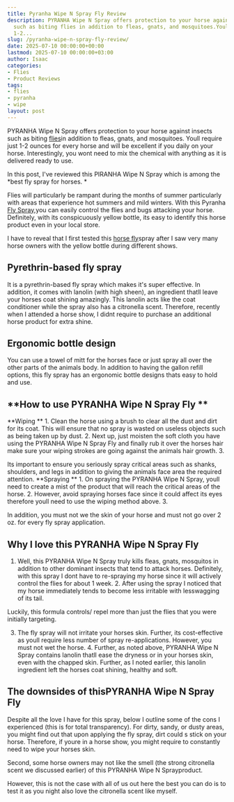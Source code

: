 ```yaml
---
title: Pyranha Wipe N Spray Fly Review
description: PYRANHA Wipe N Spray offers protection to your horse against insects
  such as biting flies in addition to fleas, gnats, and mosquitoes.Youll require just
  1-2...
slug: /pyranha-wipe-n-spray-fly-review/
date: 2025-07-10 00:00:00+00:00
lastmod: 2025-07-10 00:00:00+03:00
author: Isaac
categories:
- Flies
- Product Reviews
tags:
- flies
- pyranha
- wipe
layout: post
---
```

PYRANHA Wipe N Spray offers protection to your horse against insects such as biting [flies](https://pestpolicy.com/absorbine-ultrashield-ex-brand-residual-insecticide-review/)in addition to fleas, gnats, and mosquitoes. Youll require just 1-2 ounces for every horse and will be excellent if you daily on your horse. Interestingly, you wont need to mix the chemical with anything as it is delivered ready to use.

In this post, I've reviewed this PIRANHA Wipe N Spray which is among the *best fly spray for horses. *

Flies will particularly be rampant during the months of summer particularly with areas that experience hot summers and mild winters. With this Pyranha [Fly Spray](https://pestpolicy.com/espree-aloe-herbal-fly-repellent-horse-spray-review/),you can easily control the flies and bugs attacking your horse. Definitely, with its conspicuously yellow bottle, its easy to identify this horse product even in your local store.

I have to reveal that I first tested this [horse fly](https://pestpolicy.com/ecosmart-organic-horse-fly-knockdown-repellent-review/)spray after I saw very many horse owners with the yellow bottle during different shows.

##  Pyrethrin-based fly spray

It is a pyrethrin-based fly spray which makes it's super effective. In addition, it comes with lanolin (with high sheen), an ingredient thatll leave your horses coat shining amazingly. This lanolin acts like the coat conditioner while the spray also has a citronella scent. Therefore, recently when I attended a horse show, I didnt require to purchase an additional horse product for extra shine.

##  Ergonomic bottle design

You can use a towel of mitt for the horses face or just spray all over the other parts of the animals body. In addition to having the gallon refill options, this fly spray has an ergonomic bottle designs thats easy to hold and use.

##  **How to use PYRANHA Wipe N Spray Fly **

**Wiping ** 1. Clean the horse using a brush to clear all the dust and dirt for its coat. This will ensure that no spray is wasted on useless objects such as being taken up by dust. 2. Next up, just moisten the soft cloth you have using the PYRANHA Wipe N Spray Fly and finally rub it over the horses hair make sure your wiping strokes are going against the animals hair growth. 3.

Its important to ensure you seriously spray critical areas such as shanks, shoulders, and legs in addition to giving the animals face area the required attention. **Spraying ** 1. On spraying the PYRANHA Wipe N Spray, youll need to create a mist of the product that will reach the critical areas of the horse. 2. However, avoid spraying horses face since it could affect its eyes therefore youll need to use the wiping method above. 3.

In addition, you must not we the skin of your horse and must not go over 2 oz. for every fly spray application.

##  **Why I love this PYRANHA Wipe N Spray Fly**

1. Well, this PYRANHA Wipe N Spray truly kills fleas, gnats, mosquitos in addition to other dominant insects that tend to attack horses. Definitely, with this spray I dont have to re-spraying my horse since it will actively control the flies for about 1 week. 2. After using the spray I noticed that my horse immediately tends to become less irritable with lesswagging of its tail.

Luckily, this formula controls/ repel more than just the flies that you were initially targeting.

3. The fly spray will not irritate your horses skin. Further, its cost-effective as youll require less number of spray re-applications. However, you must not wet the horse. 4. Further, as noted above, PYRANHA Wipe N Spray contains lanolin thatll ease the dryness or in your horses skin, even with the chapped skin. Further, as I noted earlier, this lanolin ingredient left the horses coat shining, healthy and soft.

##  The downsides of this**PYRANHA Wipe N Spray Fly**

Despite all the love I have for this spray, below I outline some of the cons I experienced (this is for total transparency). For dirty, sandy, or dusty areas, you might find out that upon applying the fly spray, dirt could s stick on your horse. Therefore, if youre in a horse show, you might require to constantly need to wipe your horses skin.

Second, some horse owners may not like the smell (the strong citronella scent we discussed earlier) of this PYRANHA Wipe N Sprayproduct.

However, this is not the case with all of us out here the best you can do is to test it as you night also love the citronella scent like myself.